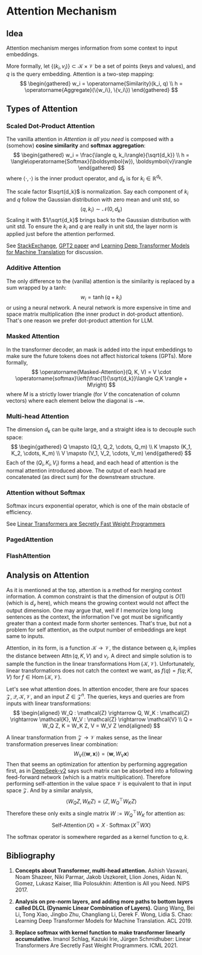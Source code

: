 # Attention Mechanism

## Idea

Attention mechanism merges information from some context to input embeddings.

More formally, let $\{(k_i, v_i)\} \subset \mathcal{K}\times\mathcal{V}$ be a set of points (keys and values), and $q$ is the query embedding. Attention is a two-step mapping:
$$
\begin{gathered}
    w_i = \operatorname{Similarity}(k_i, q) \\
    h = \operatorname{Aggregate}(\{w_i\}, \{v_i\})
\end{gathered}
$$


## Types of Attention

### Scaled Dot-Product Attention

The vanilla attention in *Attention is all you need* is composed with a (somehow) **cosine similarity** and **softmax aggregation**:
$$
\begin{gathered}
    w_i = \frac{\langle q, k_i\rangle}{\sqrt{d_k}} \\
    h = \langle\operatorname{Softmax}(\boldsymbol{w}), \boldsymbol{v}\rangle
\end{gathered}
$$
where $\langle \cdot,\cdot\rangle$ is the inner product operator, and $d_k$ is for $k_i \in \mathbb{R}^{d_k}$.

The scale factor $\sqrt{d_k}$ is normalization. Say each component of $k_i$ and $q$ follow the Gaussian distribution with zero mean and unit std, so 
$$\langle q, k_i\rangle \sim \mathcal{N}(0, d_k)$$
Scaling it with $1/\sqrt{d_k}$ brings back to the Gaussian distribution with unit std. To ensure the $k_i$ and $q$ are really in unit std, the layer norm is applied just before the attention performed. 

See [StackExchange](https://ai.stackexchange.com/questions/41861/why-use-a-square-root-in-the-scaled-dot-product), [GPT2 paper](https://cdn.openai.com/better-language-models/language_models_are_unsupervised_multitask_learners.pdf) and [Learning Deep Transformer Models for Machine Translation](https://arxiv.org/pdf/1906.01787) for discussion.

### Additive Attention

The only difference to the (vanilla) attention is the similarity is replaced by a sum wrapped by a tanh:
$$ w_i = \tanh (q + k_i) $$
or using a neural network. A neural network is more expensive in time and space matrix multiplication (the inner product in dot-product attention). That's one reason we prefer dot-product attention for LLM.

### Masked Attention

In the transformer decoder, an mask is added into the input embeddings to make sure the future tokens does not affect historical tokens (GPTs). More formally,
$$ \operatorname{Masked-Attention}(Q, K, V) = V \cdot \operatorname{softmax}\left(\frac{1}{\sqrt{d_k}}\langle Q,K \rangle + M\right) $$
where $M$ is a strictly lower triangle (for $V$ the concatenation of column vectors) where each element below the diagonal is $-\infty$.

### Multi-head Attention

The dimension $d_k$ can be quite large, and a straight idea is to decouple such space:
$$ 
\begin{gathered}
Q \mapsto (Q_1, Q_2, \cdots, Q_m)  \\
K \mapsto (K_1, K_2, \cdots, K_m)  \\
V \mapsto (V_1, V_2, \cdots, V_m)
\end{gathered}
$$
Each of the $(Q_i, K_i, V_i)$ forms a head, and each head of attention is the normal attention introduced above. The output of each head are concatenated (as direct sum) for the downstream structure.

### Attention without Softmax

Softmax incurs exponential operator, which is one of the main obstacle of efficiency. 

See [Linear Transformers are Secretly Fast Weight Programmers](https://arxiv.org/pdf/2102.11174)

### PagedAttention

### FlashAttention



## Analysis on Attention

As it is mentioned at the top, attention is a method for merging context information. A common constraint is that the dimension of output is $O(1)$ (which is $d_v$ here), which means the growing context would not affect the output dimension. One may argue that, well if I memorize long long sentences as the context, the information I've got must be significantly greater than a context made form shorter sentences. That's true, but not a problem for self attention, as the output number of embeddings are kept same to inputs. 

Attention, in its form, is a function $\mathcal{K} \rightarrow \mathcal{V}$, the distance between $q, k_i$ implies the distance between $\operatorname{Attn}(q, K, V)$ and $v_i$. A direct and simple solution is to sample the function in the linear transformations $\operatorname{Hom}(\mathcal{K}, \mathcal{V})$. Unfortunately, linear transformations does not catch the context we want, as $f(q) = f(q; K, V)$ for $f \in \operatorname{Hom}(\mathcal{K}, \mathcal{V})$. 

Let's see what attention does. In attention encoder, there are four spaces $\mathcal{Z}, \mathcal{Q}, \mathcal{K}, \mathcal{V}$, and an input $Z \in \mathcal{Z}^n$. The queries, keys and queries are from inputs with linear transformations:
$$ 
\begin{aligned}
W_Q : \mathcal{Z} \rightarrow Q, W_K : \mathcal{Z} \rightarrow \mathcal{K}, W_V : \mathcal{Z} \rightarrow \mathcal{V} \\
Q = W_Q Z, K = W_K Z, V = W_V Z 
\end{aligned}
$$

A linear transformation from $\mathcal{Z} \rightarrow \mathcal{V}$ makes sense, as the linear transformation preserves linear combination:
$$ W_V (\langle \boldsymbol{w}, \boldsymbol{x} \rangle) = \langle \boldsymbol{w}, W_V \boldsymbol{x} \rangle $$
Then that seems an optimization for attention by performing aggregation first, as in [DeepSeek-v2](https://arxiv.org/pdf/2405.04434) says such matrix can be absorbed into a following feed-forward network (which is a matrix multiplication). Therefore performing self-attention in the value space $\mathcal{V}$ is equivalent to that in input space $\mathcal{Z}$. And by a similar analysis, 
$$ \langle W_Q Z, W_K Z \rangle = \langle Z, W_Q^\top W_K Z \rangle $$ 
Therefore these only exits a single matrix $W := W_Q^\top W_K$ for attention as:
$$ \operatorname{Self-Attention}(X) = X \cdot \operatorname{Softmax}(X^\top W X)$$

The softmax operator is somewhere regarded as a kernel function to $q, k$. 

## Bibliography

1. **Concepts about Transformer, multi-head attention.** Ashish Vaswani, Noam Shazeer, Niki Parmar, Jakob Uszkoreit, Llion Jones, Aidan N. Gomez, Lukasz Kaiser, Illia Polosukhin:
Attention is All you Need. NIPS 2017.

2. **Analysis on pre-norm layers, and adding more paths to bottom layers called DLCL (Dynamic Linear Combination of Layers).** Qiang Wang, Bei Li, Tong Xiao, Jingbo Zhu, Changliang Li, Derek F. Wong, Lidia S. Chao: Learning Deep Transformer Models for Machine Translation. ACL 2019.

3. **Replace softmax with kernel function to make transformer linearly accumulative.** Imanol Schlag, Kazuki Irie, Jürgen Schmidhuber: Linear Transformers Are Secretly Fast Weight Programmers. ICML 2021.